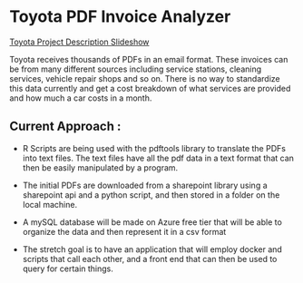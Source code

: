 # Toyota PDF Invoice Analyzer

[Toyota Project Description Slideshow](https://github.com/CSproject-4485/Toyotaproject/blob/main/Toyota%20Financial%20Services%20-%20Vendor%20Cost%20Data%20Standardization.pdf)

Toyota receives thousands of PDFs in an email format. These invoices can be from many different sources including service stations, cleaning services, vehicle repair shops and so on. There is no way to standardize this data currently and get a cost breakdown of what services are provided and how much a car costs in a month. 





## Current Approach : 

* R Scripts are being used with the pdftools library to translate the PDFs into text files.
The text files have all the pdf data in a text format that can then be easily manipulated by a program.

* The initial PDFs are downloaded from a sharepoint library using a sharepoint api and a python script,  and then stored in a folder on the local machine.

* A mySQL database will be made on Azure free tier that will be able to organize the data and then represent it in a csv format

* The stretch goal is to have an application that will employ docker and scripts that call each other, and a front end that can then be used to query for certain things. 
